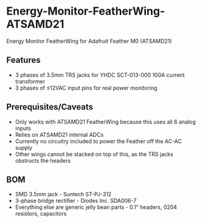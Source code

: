 # Energy-Monitor-FeatherWing-ATSAMD21
Energy Monitor FeatherWing for Adafruit Feather M0 (ATSAMD21)

## Features

* 3 phases of 3.5mm TRS jacks for YHDC SCT-013-000 100A current transformer
* 3 phases of ≤12VAC input pins for real power monitoring

## Prerequisites/Caveats

* Only works with ATSAMD21 FeatherWing because this uses all 6 analog inputs
* Relies on ATSAMD21 internal ADCs
* Currently no circuitry included to power the Feather off the AC-AC supply
* Other wings cannot be stacked on top of this, as the TRS jacks obstructs the headers

## BOM

* SMD 3.5mm jack - Suntech ST-PJ-312
* 3-phase bridge rectifier - Diodes Inc. SDA006-7
* Everything else are generic jelly bean parts - 0.1" headers, 0204 resistors, capacitors

